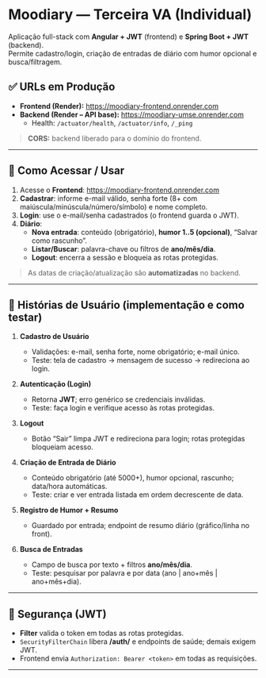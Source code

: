 # Moodiary — Terceira VA (Individual)

Aplicação full-stack com **Angular + JWT** (frontend) e **Spring Boot + JWT** (backend).  
Permite cadastro/login, criação de entradas de diário com humor opcional e busca/filtragem.

## ✅ URLs em Produção
- **Frontend (Render):** https://moodiary-frontend.onrender.com
- **Backend (Render – API base):** https://moodiary-umse.onrender.com  
  - Health: `/actuator/health`, `/actuator/info`, `/_ping`

> **CORS:** backend liberado para o domínio do frontend.

---

## 👤 Como Acessar / Usar
1. Acesse o **Frontend**: https://moodiary-frontend.onrender.com  
2. **Cadastrar**: informe e-mail válido, senha forte (8+ com maiúscula/minúscula/número/símbolo) e nome completo.  
3. **Login**: use o e-mail/senha cadastrados (o frontend guarda o JWT).  
4. **Diário**:
   - **Nova entrada**: conteúdo (obrigatório), **humor 1..5 (opcional)**, “Salvar como rascunho”.  
   - **Listar/Buscar**: palavra-chave ou filtros de **ano/mês/dia**.  
   - **Logout**: encerra a sessão e bloqueia as rotas protegidas.

> As datas de criação/atualização são **automatizadas** no backend.

---

## 📌 Histórias de Usuário (implementação e como testar)
1) **Cadastro de Usuário**  
   - Validações: e-mail, senha forte, nome obrigatório; e-mail único.  
   - Teste: tela de cadastro → mensagem de sucesso → redireciona ao login.

2) **Autenticação (Login)**  
   - Retorna **JWT**; erro genérico se credenciais inválidas.  
   - Teste: faça login e verifique acesso às rotas protegidas.

3) **Logout**  
   - Botão “Sair” limpa JWT e redireciona para login; rotas protegidas bloqueiam acesso.  

4) **Criação de Entrada de Diário**  
   - Conteúdo obrigatório (até 5000+), humor opcional, rascunho; data/hora automáticas.  
   - Teste: criar e ver entrada listada em ordem decrescente de data.

5) **Registro de Humor + Resumo**  
   - Guardado por entrada; endpoint de resumo diário (gráfico/linha no front).  

6) **Busca de Entradas**  
   - Campo de busca por texto + filtros **ano/mês/dia**.  
   - Teste: pesquisar por palavra e por data (ano | ano+mês | ano+mês+dia).

---

## 🔐 Segurança (JWT)
- **Filter** valida o token em todas as rotas protegidas.  
- `SecurityFilterChain` libera **/auth/** e endpoints de saúde; demais exigem JWT.  
- Frontend envia `Authorization: Bearer <token>` em todas as requisições.

---
